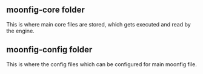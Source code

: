 ## moonfig-core folder

This is where main core files are stored, which gets executed and read by the engine.

## moonfig-config folder

This is where the config files which can be configured for main moonfig file.
